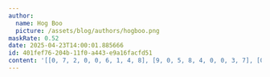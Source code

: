 ```yaml
---
author:
  name: Hog Boo
  picture: /assets/blog/authors/hogboo.png
maskRate: 0.52
date: 2025-04-23T14:00:01.885666
id: 401fef76-204b-11f0-a443-e9a16facfd51
content: '[[0, 7, 2, 0, 0, 6, 1, 4, 8], [9, 0, 5, 8, 4, 0, 0, 3, 7], [0, 1, 8, 3, 0, 0, 0, 6, 0], [8, 5, 0, 0, 0, 0, 0, 0, 3], [1, 0, 0, 0, 0, 4, 0, 0, 0], [6, 0, 0, 1, 0, 0, 7, 5, 9], [7, 0, 0, 4, 0, 5, 0, 0, 0], [2, 4, 0, 0, 8, 0, 5, 0, 0], [0, 8, 0, 0, 9, 2, 3, 7, 4]]'
---
```

